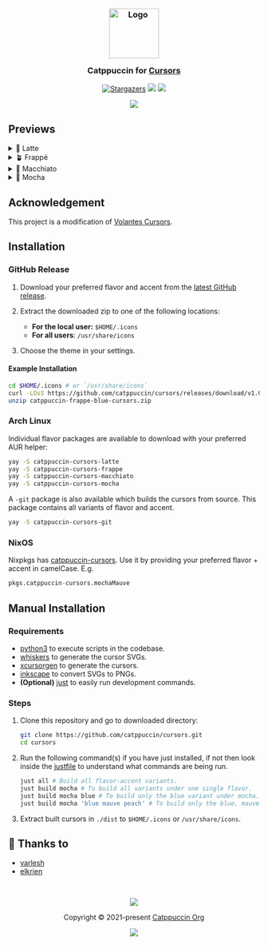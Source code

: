 <h3 align="center">
	<img src="https://raw.githubusercontent.com/catppuccin/catppuccin/main/assets/logos/exports/1544x1544_circle.png" width="100" alt="Logo"/><br/>
	<img src="https://raw.githubusercontent.com/catppuccin/catppuccin/main/assets/misc/transparent.png" height="30" width="0px"/>
	Catppuccin for <a href="https://github.com/varlesh/volantes-cursors">Cursors</a>
	<img src="https://raw.githubusercontent.com/catppuccin/catppuccin/main/assets/misc/transparent.png" height="30" width="0px"/>
</h3>
<p align="center">
    <a href="https://github.com/catppuccin/cursors/stargazers"><img alt="Stargazers" src="https://img.shields.io/github/stars/catppuccin/cursors?colorA=363a4f&colorB=b7bdf8&style=for-the-badge"></a>
    <a href="https://github.com/catppuccin/cursors/issues"><img src="https://img.shields.io/github/issues/catppuccin/cursors?colorA=363a4f&colorB=f5a97f&style=for-the-badge"></a>
    <a href="https://github.com/catppuccin/cursors/contributors"><img src="https://img.shields.io/github/contributors/catppuccin/cursors?colorA=363a4f&colorB=a6da95&style=for-the-badge"></a>
</p>

<p align="center">
  <img src="https://raw.githubusercontent.com/catppuccin/cursors/main/assets/cat-cursors.png"/>
</p>

## Previews

<details>
<summary>🌻 Latte</summary>
  <img src="https://raw.githubusercontent.com/catppuccin/cursors/main/assets/cursors-latte.png"/>
</details>
<details>
<summary>🪴 Frappé</summary>
  <img src="https://raw.githubusercontent.com/catppuccin/cursors/main/assets/cursors-frappe.png"/>
</details>
<details>
<summary>🌺 Macchiato</summary>
  <img src="https://raw.githubusercontent.com/catppuccin/cursors/main/assets/cursors-macchiato.png"/>
</details>
<details>
<summary>🌿 Mocha</summary>
  <img src="https://raw.githubusercontent.com/catppuccin/cursors/main/assets/cursors-mocha.png"/>
</details>

## Acknowledgement

This project is a modification of [Volantes Cursors](https://github.com/varlesh/volantes-cursors).

## Installation

### GitHub Release

<!-- x-release-please-start-version -->

1. Download your preferred flavor and accent from the [latest GitHub release](https://github.com/catppuccin/cursors/releases/tag/v1.0.2).

1. Extract the downloaded zip to one of the following locations:

   - **For the local user:** `$HOME/.icons`
   - **For all users**: `/usr/share/icons`

1. Choose the theme in your settings.

#### Example Installation

```bash
cd $HOME/.icons # or `/usr/share/icons`
curl -LOsS https://github.com/catppuccin/cursors/releases/download/v1.0.2/catppuccin-frappe-blue-cursors.zip
unzip catppuccin-frappe-blue-cursors.zip
```

<!-- x-release-please-end -->

### Arch Linux

Individual flavor packages are available to download with your preferred AUR helper:

```bash
yay -S catppuccin-cursors-latte
yay -S catppuccin-cursors-frappe
yay -S catppuccin-cursors-macchiato
yay -S catppuccin-cursors-mocha
```

A `-git` package is also available which builds the cursors from source. This
package contains all variants of flavor and accent.

```bash
yay -S catppuccin-cursors-git
```

### NixOS

Nixpkgs has
[catppuccin-cursors](https://github.com/NixOS/nixpkgs/tree/nixos-23.11/pkgs/data/icons/catppuccin-cursors).
Use it by providing your preferred flavor + accent in camelCase. E.g.

```nix
pkgs.catppuccin-cursors.mochaMauve
```

## Manual Installation

### Requirements

- [python3](https://www.python.org/downloads/) to execute scripts in the
codebase.
- [whiskers](https://github.com/catppuccin/whiskers) to generate the
cursor SVGs.
- [xcursorgen](https://wiki.archlinux.org/title/Xcursorgen) to generate the
  cursors.
- [inkscape](https://wiki.inkscape.org/wiki/Inkscape) to convert SVGs to PNGs.
- **(Optional)** [just](https://github.com/casey/just) to easily run development
  commands.

### Steps

1. Clone this repository and go to downloaded directory:

   ```bash
   git clone https://github.com/catppuccin/cursors.git
   cd cursors
   ```

1. Run the following command(s) if you have just installed, if not then look
   inside the [justfile](./justfile) to understand what commands are being run. 

   ```bash
   just all # Build all flavor-accent variants.
   just build mocha # To build all variants under one single flavor.
   just build mocha blue # To build only the blue variant under mocha.
   just build mocha 'blue mauve peach' # To build only the blue, mauve, and peach variants under mocha.
   ```

1. Extract built cursors in `./dist` to `$HOME/.icons` or `/usr/share/icons`.

## 💝 Thanks to

- [varlesh](https://github.com/varlesh/volantes-cursors)
- [elkrien](https://github.com/elkrien)

&nbsp;

<p align="center"><img src="https://raw.githubusercontent.com/catppuccin/catppuccin/main/assets/footers/gray0_ctp_on_line.svg?sanitize=true" /></p>
<p align="center">Copyright &copy; 2021-present <a href="https://github.com/catppuccin" target="_blank">Catppuccin Org</a>
<p align="center"><a href="https://github.com/catppuccin/cursors/blob/main/LICENSE"><img src="https://img.shields.io/static/v1.svg?style=for-the-badge&label=License&message=GNU&logoColor=d9e0ee&colorA=363a4f&colorB=b7bdf8"/></a></p>
